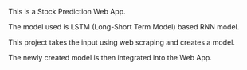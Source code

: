 This is a Stock Prediction Web App.

The model used is LSTM (Long-Short Term Model) based RNN model. 

This project takes the input using web scraping and creates a model. 

The newly created model is then integrated into the Web App.
